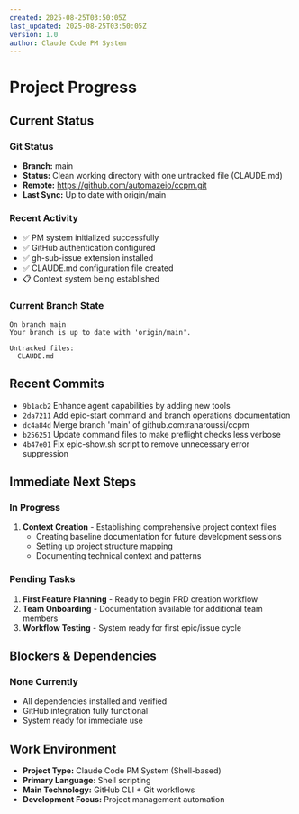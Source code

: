 ```yaml
---
created: 2025-08-25T03:50:05Z
last_updated: 2025-08-25T03:50:05Z
version: 1.0
author: Claude Code PM System
---
```


# Project Progress

## Current Status

### Git Status
- **Branch:** main
- **Status:** Clean working directory with one untracked file (CLAUDE.md)
- **Remote:** https://github.com/automazeio/ccpm.git
- **Last Sync:** Up to date with origin/main

### Recent Activity
- ✅ PM system initialized successfully
- ✅ GitHub authentication configured
- ✅ gh-sub-issue extension installed
- ✅ CLAUDE.md configuration file created
- 📋 Context system being established

### Current Branch State
```
On branch main
Your branch is up to date with 'origin/main'.

Untracked files:
  CLAUDE.md
```

## Recent Commits
- `9b1acb2` Enhance agent capabilities by adding new tools
- `2da7211` Add epic-start command and branch operations documentation  
- `dc4a84d` Merge branch 'main' of github.com:ranaroussi/ccpm
- `b256251` Update command files to make preflight checks less verbose
- `4b47e01` Fix epic-show.sh script to remove unnecessary error suppression

## Immediate Next Steps

### In Progress
1. **Context Creation** - Establishing comprehensive project context files
   - Creating baseline documentation for future development sessions
   - Setting up project structure mapping
   - Documenting technical context and patterns

### Pending Tasks
1. **First Feature Planning** - Ready to begin PRD creation workflow
2. **Team Onboarding** - Documentation available for additional team members
3. **Workflow Testing** - System ready for first epic/issue cycle

## Blockers & Dependencies

### None Currently
- All dependencies installed and verified
- GitHub integration fully functional
- System ready for immediate use

## Work Environment
- **Project Type:** Claude Code PM System (Shell-based)
- **Primary Language:** Shell scripting
- **Main Technology:** GitHub CLI + Git workflows
- **Development Focus:** Project management automation